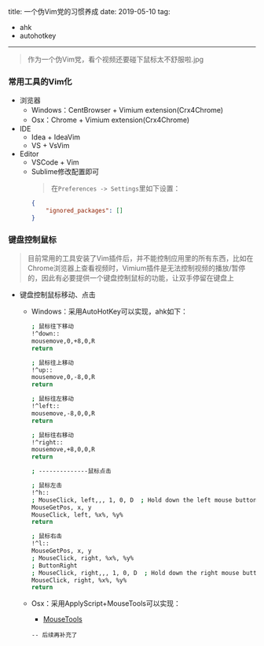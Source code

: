 title: 一个伪Vim党的习惯养成
date: 2019-05-10
tag:
 - ahk
 - autohotkey
---
>作为一个伪Vim党，看个视频还要碰下鼠标太不舒服啦.jpg

### 常用工具的Vim化
 - 浏览器
   - Windows：CentBrowser + Vimium extension(Crx4Chrome)
   - Osx：Chrome + Vimium extension(Crx4Chrome)
 - IDE
   - Idea + IdeaVim
   - VS + VsVim
 - Editor
   - VSCode + Vim
   - Sublime修改配置即可
     >在`Preferences -> Settings`里如下设置：
     ```json
     {
         "ignored_packages": []
     }
     ```

### 键盘控制鼠标
>目前常用的工具安装了Vim插件后，并不能控制应用里的所有东西，比如在Chrome浏览器上查看视频时，Vimium插件是无法控制视频的播放/暂停的，因此有必要提供一个键盘控制鼠标的功能，让双手停留在键盘上
 - 键盘控制鼠标移动、点击
   - Windows：采用AutoHotKey可以实现，ahk如下：
      ```sh
      ; 鼠标往下移动
      !^down::
      mousemove,0,+8,0,R
      return

      ; 鼠标往上移动
      !^up::
      mousemove,0,-8,0,R
      return

      ; 鼠标往左移动
      !^left::
      mousemove,-8,0,0,R
      return

      ; 鼠标往右移动
      !^right::
      mousemove,+8,0,0,R
      return

      ; --------------鼠标点击

      ; 鼠标左击
      !^h::
      ; MouseClick, left,,, 1, 0, D  ; Hold down the left mouse button.
      MouseGetPos, x, y
      MouseClick, left, %x%, %y%
      return

      ; 鼠标右击
      !^l::
      MouseGetPos, x, y
      ; MouseClick, right, %x%, %y%
      ; ButtonRight
      ; MouseClick, right,,, 1, 0, D  ; Hold down the right mouse button.
      MouseClick, right, %x%, %y%
      return
      ```

   - Osx：采用ApplyScript+MouseTools可以实现： 
     - [MouseTools](http://www.hamsoftengineering.com/codeSharing/MouseTools/MouseTools.html)
      ```applescript
      -- 后续再补充了
      ```